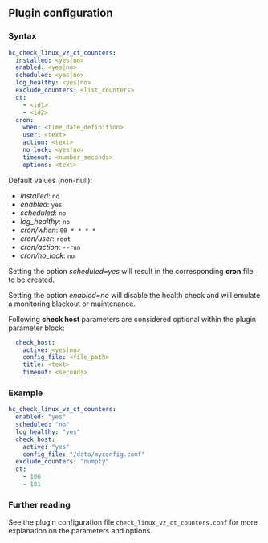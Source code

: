 ## Plugin configuration

### Syntax

```yaml
hc_check_linux_vz_ct_counters:
  installed: <yes|no>    
  enabled: <yes|no>
  scheduled: <yes|no>
  log_healthy: <yes|no>
  exclude_counters: <list_counters>
  ct:
    - <id1>
    - <id2>
  cron:
    when: <time_date_definition>
    user: <text>
    action: <text>
    no_lock: <yes|no>
    timeout: <number_seconds>
    options: <text>    
```

Default values (non-null):
* *installed*: `no`
* *enabled*: `yes`
* *scheduled*: `no`
* *log_healthy*: `no`
* *cron/when*: `00 * * * *`
* *cron/user*: `root`
* *cron/action*: `--run`
* *cron/no_lock*: `no`

Setting the option *scheduled=yes* will result in the corresponding **cron** file to be created.

Setting the option *enabled=no* will disable the health check and will emulate a monitoring blackout or maintenance.

Following **check host** parameters are considered optional within the plugin parameter block:

```yaml
  check_host:
    active: <yes|no>
    config_file: <file_path>
    title: <text>
    timeout: <seconds>
```

### Example

```yaml
hc_check_linux_vz_ct_counters:
  enabled: "yes"
  scheduled: "no"    
  log_healthy: "yes"
  check_host:
    active: "yes"
    config_file: "/data/myconfig.conf"
  exclude_counters: "numpty"
  ct:
    - 100
    - 101  
```

### Further reading

See the plugin configuration file `check_linux_vz_ct_counters.conf` for more explanation on the parameters and options.

